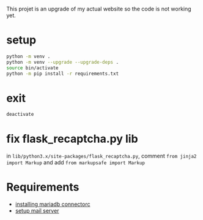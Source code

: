 This projet is an upgrade of my actual website so the code is not working yet.

# setup
```bash
python -m venv .
python -m venv --upgrade --upgrade-deps .
source bin/activate
python -m pip install -r requirements.txt
```

# exit
```bash
deactivate
```

# fix flask_recaptcha.py lib
in `lib/python3.x/site-packages/flask_recaptcha.py`, comment `from jinja2 import Markup` and add `from markupsafe import Markup`

# Requirements
- [installing mariadb connectorc](https://mariadb.com/kb/en/about-mariadb-connector-c/#installing-mariadb-connectorc-on-linux)
- [setup mail server](https://raspberrytips.com/mail-server-raspberry-pi/)